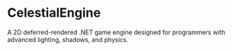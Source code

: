 # CelestialEngine
A 2D deferred-rendered .NET game engine designed for programmers with advanced lighting, shadows, and physics.

